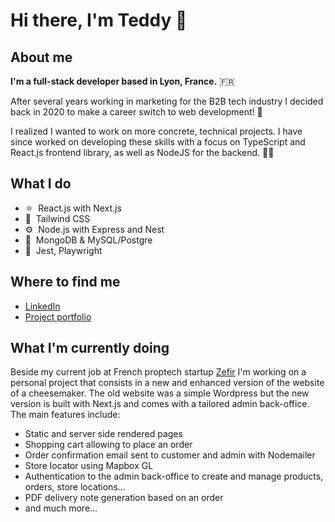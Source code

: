 # Hi there, I'm Teddy 👋

## About me

**I'm a full-stack developer based in Lyon, France.** 🇫🇷 

After several years working in marketing for the B2B tech industry I decided back in 2020 to make a career switch to web development! 🚀 

I realized I wanted to work on more concrete, technical projects. I have since worked on developing these skills with a focus on TypeScript and React.js frontend library, as well as NodeJS for the backend. 👨‍💻 

## What I do
- ⚛️&nbsp;&nbsp;React.js with Next.js
- 🎨&nbsp;&nbsp;Tailwind CSS
- ⚙️&nbsp;&nbsp;Node.js with Express and Nest
- 💾&nbsp;&nbsp;MongoDB & MySQL/Postgre
- 🧪&nbsp;&nbsp;Jest, Playwright

## Where to find me

- [LinkedIn](https://www.linkedin.com/in/teddybeau/)
- [Project portfolio](https://teddy-beau.netlify.app)

## What I'm currently doing
Beside my current job at French proptech startup [Zefir](https://www.zefir.fr/) I'm working on a personal project that consists in a new and enhanced version of the website of a cheesemaker. The old website was a simple Wordpress but the new version is built with Next.js and comes with a tailored admin back-office. The main features include:
- Static and server side rendered pages
- Shopping cart allowing to place an order
- Order confirmation email sent to customer and admin with Nodemailer
- Store locator using Mapbox GL
- Authentication to the admin back-office to create and manage products, orders, store locations...
- PDF delivery note generation based on an order
- and much more...

